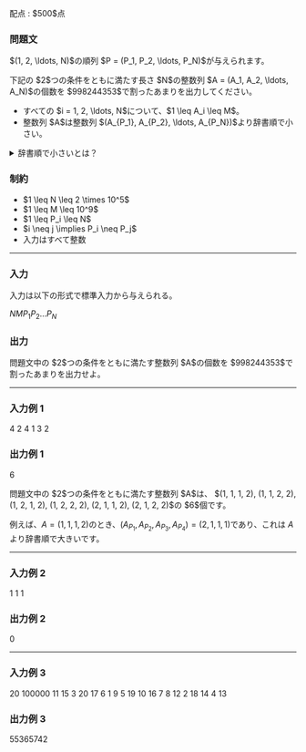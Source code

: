 
<div>

<span>

<span>

<p>
配点 : $500$点
</p>

<div>

<section>

### **問題文**

<p>
$(1, 2, \ldots, N)$の順列 $P = (P_1, P_2, \ldots, P_N)$が与えられます。
</p>

<p>
下記の $2$つの条件をともに満たす長さ $N$の整数列 $A = (A_1, A_2, \ldots, A_N)$の個数を $998244353$で割ったあまりを出力してください。
</p>

<ul>

<li>
すべての $i = 1, 2, \ldots, N$について、$1 \leq A_i \leq M$。
</li>

<li>
整数列 $A$は整数列 $(A_{P_1}, A_{P_2}, \ldots, A_{P_N})$より辞書順で小さい。
</li>

</ul>

<details>

<summary>
辞書順で小さいとは？
</summary>

<p>
整数列 $X = (X_1, X_2, \ldots, X_N)$が 整数列 $Y = (Y_1, Y_2, \ldots, Y_N)$より
<strong>
辞書順で小さい
</strong>
とは、下記の $2$つの条件をともに満たす整数 $1 \leq i \leq N$が存在することを言います。

</p>

<ul>

<li>
$1 \leq j \leq i-1$を満たすすべての整数 $j$について、$X_j = Y_j$
</li>

<li>
$X_i \lt Y_i$
</li>

</ul>

</details>

</section>

</div>

<div>

<section>

### **制約**

<ul>

<li>
$1 \leq N \leq 2 \times 10^5$
</li>

<li>
$1 \leq M \leq 10^9$
</li>

<li>
$1 \leq P_i \leq N$
</li>

<li>
$i \neq j \implies P_i \neq P_j$
</li>

<li>
入力はすべて整数
</li>

</ul>

</section>

</div>

---

<div>

<div>

<section>

### **入力**

<p>
入力は以下の形式で標準入力から与えられる。
</p>

<div>

$N$$M$$P_1$$P_2$$\ldots$$P_N$
</div>

</section>

</div>

<div>

<section>

### **出力**

<p>
問題文中の $2$つの条件をともに満たす整数列 $A$の個数を $998244353$で割ったあまりを出力せよ。
</p>

</section>

</div>

</div>

---

<div>

<section>

### **入力例 1**

<div>

4 2
4 1 3 2

</div>

</section>

</div>

<div>

<section>

### **出力例 1**

<div>

6

</div>

<p>
問題文中の $2$つの条件をともに満たす整数列 $A$は、
$(1, 1, 1, 2), (1, 1, 2, 2), (1, 2, 1, 2), (1, 2, 2, 2), (2, 1, 1, 2), (2, 1, 2, 2)$の $6$個です。

例えば、$A = (1, 1, 1, 2)$のとき、$(A_{P_1}, A_{P_2}, A_{P_3}, A_{P_4}) = (2, 1, 1, 1)$であり、これは $A$より辞書順で大きいです。
</p>

</section>

</div>

---

<div>

<section>

### **入力例 2**

<div>

1 1
1

</div>

</section>

</div>

<div>

<section>

### **出力例 2**

<div>

0

</div>

</section>

</div>

---

<div>

<section>

### **入力例 3**

<div>

20 100000
11 15 3 20 17 6 1 9 5 19 10 16 7 8 12 2 18 14 4 13

</div>

</section>

</div>

<div>

<section>

### **出力例 3**

<div>

55365742

</div>

</section>

</div>

</span>

</span>

</div>
